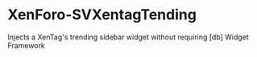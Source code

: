 XenForo-SVXentagTending
======================

Injects a XenTag's trending sidebar widget without requiring [db] Widget Framework